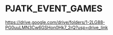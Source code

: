 # PJATK_EVENT_GAMES
https://drive.google.com/drive/folders/1-2LG88-PG0uuLMN3Cw6GSHon0Hk7_2rQ?usp=drive_link

